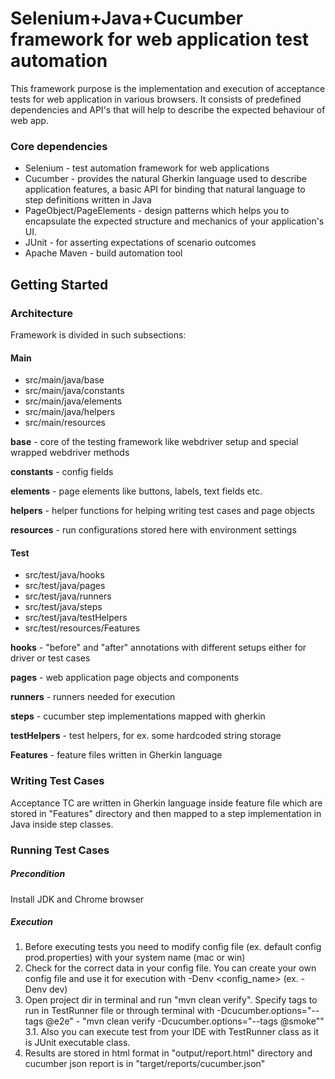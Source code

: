# Selenium+Java+Cucumber framework for web application test automation #

This framework purpose is the implementation and execution of acceptance tests for web application in various browsers. It consists of predefined dependencies and API's that will help to describe the expected behaviour of web app.

### Core dependencies ###

* Selenium - test automation framework for web applications
* Cucumber - provides the natural Gherkin language used to describe application features, a basic API for binding that natural language to step definitions written in Java
* PageObject/PageElements - design patterns which helps you to encapsulate the expected structure and mechanics of your application's UI.
* JUnit - for asserting expectations of scenario outcomes
* Apache Maven - build automation tool

## Getting Started ##

### Architecture ###

Framework is divided in such subsections:

#### Main ####
* src/main/java/base
* src/main/java/constants
* src/main/java/elements
* src/main/java/helpers
* src/main/resources

**base** - core of the testing framework like webdriver setup and special wrapped webdriver methods

**constants** - config fields

**elements** - page elements like buttons, labels, text fields etc.

**helpers** - helper functions for helping writing test cases and page objects

**resources** - run configurations stored here with environment settings 

#### Test ####
* src/test/java/hooks
* src/test/java/pages
* src/test/java/runners
* src/test/java/steps
* src/test/java/testHelpers
* src/test/resources/Features

**hooks** - "before" and "after" annotations with different setups either for driver or test cases

**pages** - web application page objects and components

**runners** - runners needed for execution

**steps** - cucumber step implementations mapped with gherkin

**testHelpers** - test helpers, for ex. some hardcoded string storage

**Features** - feature files written in Gherkin language

### Writing Test Cases ###

Acceptance TC are written in Gherkin language inside feature file which are stored in "Features" directory and then mapped to a step implementation in Java inside step classes.

### Running Test Cases ###

##### Precondition ####
Install JDK and Chrome browser

##### Execution ####
1. Before executing tests you need to modify config file (ex. default config prod.properties) with your system name (mac or win)
2. Check for the correct data in your config file. You can create your own config file and use it for execution with -Denv <config_name> (ex. -Denv dev)
3. Open project dir in terminal and run "mvn clean verify". Specify tags to run in TestRunner file or through terminal with -Dcucumber.options="--tags @e2e" - "mvn clean verify -Dcucumber.options="--tags @smoke""
3.1. Also you can execute test from your IDE with TestRunner class as it is JUnit executable class.
4. Results are stored in html format in "output/report.html" directory and cucumber json report is in "target/reports/cucumber.json"
